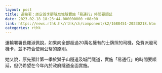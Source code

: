 ```yaml
---
layout: post
title: 運輸署：原定首季獅隧及城隧實施「易通行」時間要順延
date: 2023-02-18 18:23:44.000000000 +08:00
link: https://news.rthk.hk/rthk/ch/component/k2/1688451-20230218.htm
categories: rthk
---
```


運輸署署長羅淑佩說，如果向全部超過20萬名擁有的士牌照的司機，免費派發司機卡，並不符合使用公帑的原則。 

她又說，原先預計第一季於獅子山隧道及城門隧道，實施「易通行」的時間要順延，但仍希望在今年內於政府隧道全面實施。
